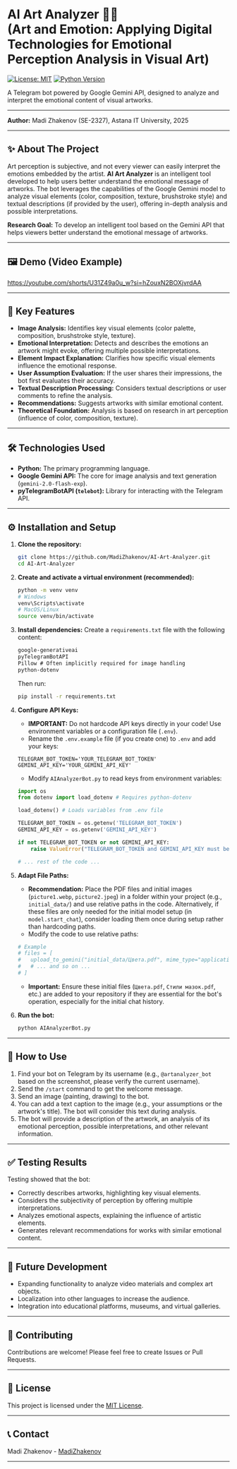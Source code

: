 # AI Art Analyzer 🎨🤖 <br> (Art and Emotion: Applying Digital Technologies for Emotional Perception Analysis in Visual Art)

[![License: MIT](https://img.shields.io/badge/License-MIT-yellow.svg)](https://opensource.org/licenses/MIT) <!-- You can choose another license -->
[![Python Version](https://img.shields.io/badge/Python-3.x-blue.svg)](https://www.python.org/) <!-- Specify your Python version -->

A Telegram bot powered by Google Gemini API, designed to analyze and interpret the emotional content of visual artworks.

---

**Author:** Madi Zhakenov (SE-2327), Astana IT University, 2025

---

## ✨ About The Project

Art perception is subjective, and not every viewer can easily interpret the emotions embedded by the artist. **AI Art Analyzer** is an intelligent tool developed to help users better understand the emotional message of artworks. The bot leverages the capabilities of the Google Gemini model to analyze visual elements (color, composition, texture, brushstroke style) and textual descriptions (if provided by the user), offering in-depth analysis and possible interpretations.

**Research Goal:** To develop an intelligent tool based on the Gemini API that helps viewers better understand the emotional message of artworks.

---

## 🖼️ Demo (Video Example)

https://youtube.com/shorts/U31Z49a0u_w?si=hZouxN2BOXjvrdAA

---

## 🚀 Key Features

*   **Image Analysis:** Identifies key visual elements (color palette, composition, brushstroke style, texture).
*   **Emotional Interpretation:** Detects and describes the emotions an artwork might evoke, offering multiple possible interpretations.
*   **Element Impact Explanation:** Clarifies how specific visual elements influence the emotional response.
*   **User Assumption Evaluation:** If the user shares their impressions, the bot first evaluates their accuracy.
*   **Textual Description Processing:** Considers textual descriptions or user comments to refine the analysis.
*   **Recommendations:** Suggests artworks with similar emotional content.
*   **Theoretical Foundation:** Analysis is based on research in art perception (influence of color, composition, texture).

---

## 🛠️ Technologies Used

*   **Python:** The primary programming language.
*   **Google Gemini API:** The core for image analysis and text generation (`gemini-2.0-flash-exp`).
*   **pyTelegramBotAPI (`telebot`):** Library for interacting with the Telegram API.

---

## ⚙️ Installation and Setup

1.  **Clone the repository:**
    ```bash
    git clone https://github.com/MadiZhakenov/AI-Art-Analyzer.git
    cd AI-Art-Analyzer
    ```

2.  **Create and activate a virtual environment (recommended):**
    ```bash
    python -m venv venv
    # Windows
    venv\Scripts\activate
    # MacOS/Linux
    source venv/bin/activate
    ```

3.  **Install dependencies:**
    Create a `requirements.txt` file with the following content:
    ```txt
    google-generativeai
    pyTelegramBotAPI
    Pillow # Often implicitly required for image handling
    python-dotenv
    ```
    Then run:
    ```bash
    pip install -r requirements.txt
    ```

4.  **Configure API Keys:**
    *   **IMPORTANT:** Do not hardcode API keys directly in your code! Use environment variables or a configuration file (`.env`).
    *   Rename the `.env.example` file (if you create one) to `.env` and add your keys:
      ```dotenv
      TELEGRAM_BOT_TOKEN='YOUR_TELEGRAM_BOT_TOKEN'
      GEMINI_API_KEY='YOUR_GEMINI_API_KEY'
      ```
    *   Modify `AIAnalyzerBot.py` to read keys from environment variables:
      ```python
      import os
      from dotenv import load_dotenv # Requires python-dotenv

      load_dotenv() # Loads variables from .env file

      TELEGRAM_BOT_TOKEN = os.getenv('TELEGRAM_BOT_TOKEN')
      GEMINI_API_KEY = os.getenv('GEMINI_API_KEY')

      if not TELEGRAM_BOT_TOKEN or not GEMINI_API_KEY:
          raise ValueError("TELEGRAM_BOT_TOKEN and GEMINI_API_KEY must be set in environment variables or a .env file.")

      # ... rest of the code ...
      ```

5.  **Adapt File Paths:**
    *   **Recommendation:** Place the PDF files and initial images (`picture1.webp`, `picture2.jpeg`) in a folder within your project (e.g., `initial_data/`) and use relative paths in the code. Alternatively, if these files are only needed for the initial model setup (in `model.start_chat`), consider loading them once during setup rather than hardcoding paths.
    *   Modify the code to use relative paths:
      ```python
      # Example
      # files = [
      #   upload_to_gemini("initial_data/Цвета.pdf", mime_type="application/pdf"), # Keep original names if needed by Gemini
      #   # ... and so on ...
      # ]
      ```
    *   **Important:** Ensure these initial files (`Цвета.pdf`, `Стили мазок.pdf`, etc.) are added to your repository if they are essential for the bot's operation, especially for the initial chat history.

6.  **Run the bot:**
    ```bash
    python AIAnalyzerBot.py
    ```

---

## 📖 How to Use

1.  Find your bot on Telegram by its username (e.g., `@artanalyzer_bot` based on the screenshot, please verify the current username).
2.  Send the `/start` command to get the welcome message.
3.  Send an image (painting, drawing) to the bot.
4.  You can add a text caption to the image (e.g., your assumptions or the artwork's title). The bot will consider this text during analysis.
5.  The bot will provide a description of the artwork, an analysis of its emotional perception, possible interpretations, and other relevant information.

---

## ✅ Testing Results

Testing showed that the bot:

*   Correctly describes artworks, highlighting key visual elements.
*   Considers the subjectivity of perception by offering multiple interpretations.
*   Analyzes emotional aspects, explaining the influence of artistic elements.
*   Generates relevant recommendations for works with similar emotional content.

---

## 🔮 Future Development

*   Expanding functionality to analyze video materials and complex art objects.
*   Localization into other languages to increase the audience.
*   Integration into educational platforms, museums, and virtual galleries.

---

## 🤝 Contributing

Contributions are welcome! Please feel free to create Issues or Pull Requests.

---

## 📄 License

This project is licensed under the [MIT License](LICENSE). <!-- Ensure you have a LICENSE file with the MIT license text in your repository -->

---

## 📞 Contact

Madi Zhakenov - [MadiZhakenov](https://github.com/MadiZhakenov)

---
